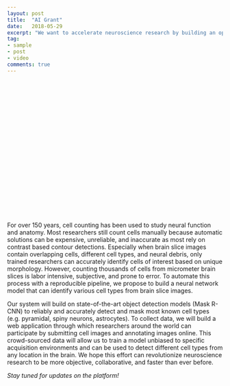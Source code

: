 ```yaml
---
layout: post
title:  "AI Grant"
date:   2018-05-29
excerpt: "We want to accelerate neuroscience research by building an open-source neural network model that can accurately detect various cell types"
tag:
- sample
- post
- video
comments: true
---
```

<iframe width="560" height="315" src="//https://www.youtube.com/watch?v=gLHOb0CNhLU&t" frameborder="0"> </iframe>

For over 150 years, cell counting has been used to study neural function and anatomy. Most researchers still count cells manually because automatic solutions can be expensive, unreliable, and inaccurate as most rely on contrast based contour detections. Especially when brain slice images contain overlapping cells, different cell types, and neural debris, only trained researchers can accurately identify cells of interest based on unique morphology. However, counting thousands of cells from micrometer brain slices is labor intensive, subjective, and prone to error. To automate this process with a reproducible pipeline, we propose to build a neural network model that can identify various cell types from brain slice images. 

Our system will build on state-of-the-art object detection models (Mask R-CNN) to reliably and accurately detect and mask most known cell types (e.g. pyramidal, spiny neurons, astrocytes). To collect data, we will build a web application through which researchers around the world can participate by submitting cell images and annotating images online. This crowd-sourced data will allow us to train a model unbiased to specific acquisition environments and can be used to detect different cell types from any location in the brain. We hope this effort can revolutionize neuroscience research to be more objective, collaborative, and faster than ever before.

*Stay tuned for updates on the platform!*
